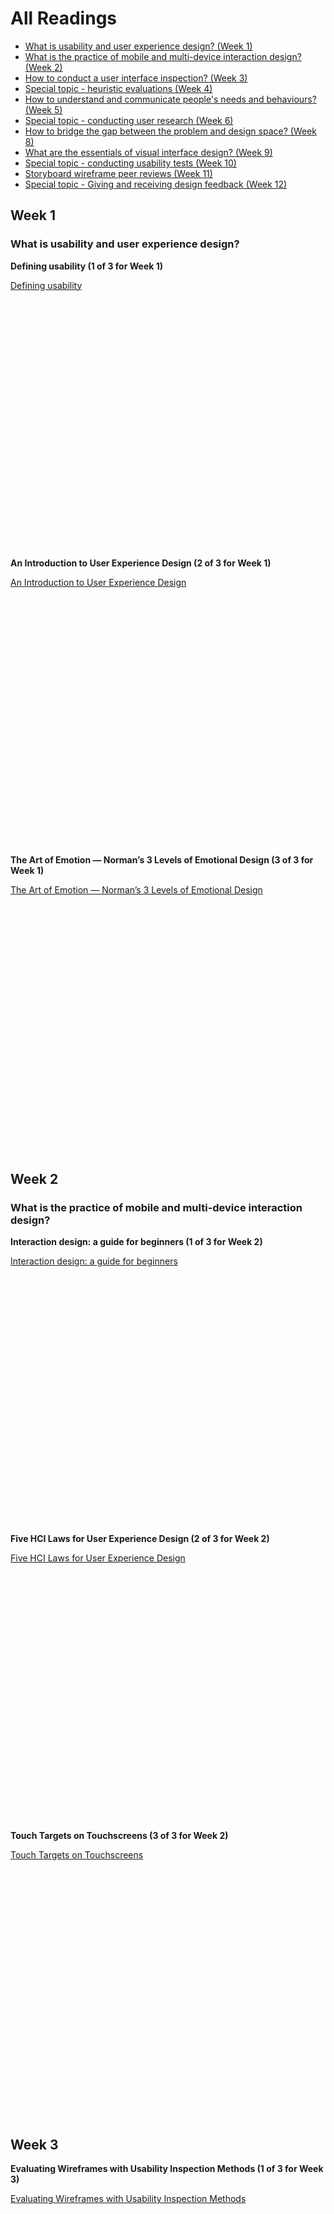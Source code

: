 # All Readings

* [What is usability and user experience design? (Week 1)](#week-1)
* [What is the practice of mobile and multi-device interaction design? (Week 2)](#week-2)
* [How to conduct a user interface inspection? (Week 3)](#week-3)
* [Special topic - heuristic evaluations (Week 4)](#week-4)
* [How to understand and communicate people's needs and behaviours? (Week 5)](#week-5)
* [Special topic - conducting user research (Week 6)](#week-6)
* [How to bridge the gap between the problem and design space? (Week 8)](#week-8)
* [What are the essentials of visual interface design? (Week 9)](#week-9)
* [Special topic - conducting usability tests (Week 10)](#week-10)
* [Storyboard wireframe peer reviews (Week 11)](#week-11)
* [Special topic - Giving and receiving design feedback (Week 12)](#week-12)

## Week 1
### What is usability and user experience design?
**Defining usability (1 of 3 for Week 1)**  
<div style="min-height: 430px;"><a class="embedly-card embedly-card-height" data-card-controls="0" data-card-align="left" href="https://blog.prototypr.io/defining-usability-e7bf42e8abd0">Defining usability</a></div>

**An Introduction to User Experience Design (2 of 3 for Week 1)**  
<div style="min-height: 430px;"><a class="embedly-card" data-card-controls="0" data-card-align="left" href="https://marvelapp.com/blog/introduction-user-experience-design/">An Introduction to User Experience Design</a></div>

**The Art of Emotion — Norman’s 3 Levels of Emotional Design (3 of 3 for Week 1)**  
<div style="min-height: 430px;"><a class="embedly-card" data-card-controls="0" data-card-align="left" href="https://medium.muz.li/the-art-of-emotion-normans-3-levels-of-emotional-design-88a1fb495b1d">The Art of Emotion — Norman’s 3 Levels of Emotional Design</a></div>

## Week 2
### What is the practice of mobile and multi-device interaction design?
**Interaction design: a guide for beginners (1 of 3 for Week 2)**  
<div style="min-height: 430px;"><a class="embedly-card" data-card-controls="0" data-card-align="left" href="https://uxplanet.org/interaction-design-a-guide-for-beginners-32ff2364b53f">Interaction design: a guide for beginners</a></div>

**Five HCI Laws for User Experience Design (2 of 3 for Week 2)**  
<div style="min-height: 430px;"><a class="embedly-card" data-card-controls="0" data-card-align="left" href="https://measuringu.com/hci-laws/">Five HCI Laws for User Experience Design</a></div>

**Touch Targets on Touchscreens (3 of 3 for Week 2)**  
<div style="min-height: 430px;"><a class="embedly-card" data-card-controls="0" data-card-align="left" href="https://www.nngroup.com/articles/touch-target-size/">Touch Targets on Touchscreens</a></div>

## Week 3
**Evaluating Wireframes with Usability Inspection Methods (1 of 3 for Week 3)**  
<div style="min-height: 430px;"><a class="embedly-card" data-card-controls="0" data-card-align="left" href="https://balsamiq.com/learn/articles/usability-inspection/">Evaluating Wireframes with Usability Inspection Methods</a></div>

### How to conduct a user interface inspection?
**10 Usability Heuristics for User Interface Design (2 of 3 for Week 3)**  
<div style="min-height: 430px;"><a class="embedly-card" data-card-controls="0" data-card-align="left" href="https://www.nngroup.com/articles/ten-usability-heuristics/">10 Usability Heuristics for User Interface Design</a></div>

**Severity Ratings for Usability Problems (3 of 3 for Week 3)**  
<div style="min-height: 430px;"><a class="embedly-card" data-card-controls="0" data-card-align="left" href="https://www.nngroup.com/articles/how-to-rate-the-severity-of-usability-problems/">Severity Ratings for Usability Problems</a></div>

## Week 4
### Special topic - heuristic evaluations
**Design Heuristics Lecture with Scott Klemmer, a Video Playlist (35 minutes in total) (3 of 3 for Week 3)**  
<div style="min-height: 430px;"><a class="embedly-card" data-card-controls="0" data-card-align="left" href="https://www.youtube.com/watch?list=PLVtu1bDQijari7LfHOoSTdcpbWIkwZWIA&v=gSm6bOw-KcQ">Design Heuristics Lecture with Scott Klemmer, a Video Playlist</a></div>

## Week 5
### How to understand and communicate people's needs and behaviours?
**A 5-Step Process For Conducting User Research (1 of 3 for Week 5)**  
<div style="min-height: 430px;"><a class="embedly-card" data-card-controls="0" data-card-align="left" href="https://www.smashingmagazine.com/2013/09/5-step-process-conducting-user-research/">A 5-Step Process For Conducting User Research</a></div>

**How to Leverage Thematic Analysis for Better UX (2 of 3 for Week 5)**  
<div style="min-height: 430px;"><a class="embedly-card" data-card-controls="0" data-card-align="left" href="https://www.toptal.com/designers/ux-research/thematic-analysis-for-ux">How to Leverage Thematic Analysis for Better UX</a></div>

**User Need Statements: The ‘Define’ Stage in Design Thinking (3 of 3 for Week 5)**  
<div style="min-height: 430px;"><a class="embedly-card" data-card-controls="0" data-card-align="left" href="https://www.nngroup.com/articles/user-need-statements/">User Need Statements: The ‘Define’ Stage in Design Thinking</a></div>

## Week 6
### Special topic - conducting user research
**User Interviews: How, When, and Why to Conduct Them (1 of 3 for Week 6)**  
<div style="min-height: 430px;"><a class="embedly-card" data-card-controls="0" data-card-align="left" href="https://www.nngroup.com/articles/user-interviews/">User Interviews: How, When, and Why to Conduct Them</a></div>

**How to Run Remote User Research (Like a Boss!) (2 of 3 for Week 6)**  
<div style="min-height: 430px;"><a class="embedly-card" data-card-controls="0" data-card-align="left" href="https://medium.com/mixed-methods/how-to-run-remote-user-research-like-a-boss-b3729954f03">How to Run Remote User Research (Like a Boss!)</a></div>

**User Research When You Can’t Talk to Your Users (3 of 3 for Week 6)**  
<div style="min-height: 430px;"><a class="embedly-card" data-card-controls="0" data-card-align="left" href="https://alistapart.com/article/user-research-when-you-cant-talk-to-your-users/">User Research When You Can’t Talk to Your Users</a></div>

## Week 8
### How to bridge the gap between the problem and design space?
**Don Norman’s seven fundamental design principles (1 of 3 for Week 8)**  
<div style="min-height: 430px;"><a class="embedly-card" data-card-controls="0" data-card-align="left" href="https://uxdesign.cc/ux-psychology-principles-seven-fundamental-design-principles-39c420a05f84">Don Norman’s seven fundamental design principles</a></div>

**The Right Tool For The Job: Picking The Best Prototyping Software For Your Project (2 of 3 for Week 8)**  
<div style="min-height: 430px;"><a class="embedly-card" data-card-controls="0" data-card-align="left" href="https://uxdesign.cc/the-right-tool-for-the-job-picking-the-best-prototyping-software-for-your-project-6ddd5145d860">The Right Tool For The Job: Picking The Best Prototyping Software For Your Project</a></div>

**What Is The Role Of Creativity In UX Design? (3 of 3 for Week 8)**  
<div style="min-height: 430px;"><a class="embedly-card" data-card-controls="0" data-card-align="left" href="https://www.smashingmagazine.com/2018/12/role-of-creativity-ux-design/">What Is The Role Of Creativity In UX Design?</a></div>

## Week 9
### What are the essentials of visual interface design?
**5 Principles of Visual Design in UX (1 of 3 for Week 9)**  
<div style="min-height: 430px;"><a class="embedly-card" data-card-controls="0" data-card-align="left" href="https://www.nngroup.com/articles/principles-visual-design/">5 Principles of Visual Design in UX</a></div>

**7 Things Every Designer Needs to Know about Accessibility (2 of 3 for Week 9)**  
<div style="min-height: 430px;"><a class="embedly-card" data-card-controls="0" data-card-align="left" href="https://medium.com/salesforce-ux/7-things-every-designer-needs-to-know-about-accessibility-64f105f0881b">7 Things Every Designer Needs to Know about Accessibility</a></div>

**Guide for designing better mobile apps typography (3 of 3 for Week 9)**  
<div style="min-height: 430px;"><a class="embedly-card" data-card-controls="0" data-card-align="left" href="https://uxdesign.cc/guide-for-designing-better-mobile-apps-typography-5796495ef86f">Guide for designing better mobile apps typography</a></div>

## Week 10
### Special topic - conducting usability tests
**Usability Testing Guide (1 of 3 for Week 10)**  
<div style="min-height: 430px;"><a class="embedly-card" data-card-controls="0" data-card-align="left" href="https://boxesandarrows.com/usability-testing-guide/">Usability Testing Guide</a></div>

**Write Better Qualitative Usability Tasks: Top 10 Mistakes to Avoid (2 of 3 for Week 10)**  
<div style="min-height: 430px;"><a class="embedly-card" data-card-controls="0" data-card-align="left" href="https://www.nngroup.com/articles/better-usability-tasks/">Write Better Qualitative Usability Tasks: Top 10 Mistakes to Avoid</a></div>

**Remote Control: How NPR Conducts Usability Testing - Irene Kim, NPR (Config) (3 of 3 for Week 10)**  
<div style="min-height: 430px;"><a class="embedly-card" data-card-controls="0" data-card-align="left" href="https://www.youtube.com/watch?v=vcV5Y7QaV4g">Remote Control: How NPR Conducts Usability Testing - Irene Kim, NPR (Config)</a></div>

## Week 11
### Storyboard wireframe peer reviews
**Guidelines for Students - Peer Review (1 of 2 for Week 11)**  
<div style="min-height: 430px;"><a class="embedly-card" data-card-controls="0" data-card-align="left" href="https://serc.carleton.edu/sp/library/peerreview/tips.html">Guidelines for Students - Peer Review</a></div>

**Peer Review Tips (2 of 2 for Week 11)**  
<div style="min-height: 430px;"><a class="embedly-card" data-card-controls="0" data-card-align="left" href="https://www.coursera.org/lecture/ux-design-fundamentals/peer-review-tips-C4rbv">Peer Review Tips</a></div>

## Week 12
### Special topic - Giving and receiving design feedback
**Visual communication: 10 tips on evaluating design (1 of 2 for Week 12)**  
<div style="min-height: 430px;"><a class="embedly-card" data-card-controls="0" data-card-align="left" href="https://alumni.sae.edu/2016/02/26/visual-communication-10-tips-on-evaluating-design/">Visual communication: 10 tips on evaluating design</a></div>

**How To Give And Receive (Design) Critique Well (2 of 2 for Week 12)**  
<div style="min-height: 430px;"><a class="embedly-card" data-card-controls="0" data-card-align="left" href="https://blog.prototypr.io/how-to-give-and-receive-design-critique-well-20a2639f79f1">How To Give And Receive (Design) Critique Well</a></div>
